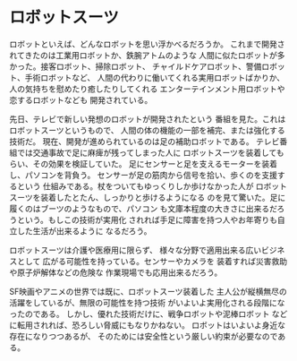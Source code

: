 # ロボットスーツ

ロボットといえば、どんなロボットを思い浮かべるだろうか。
これまで開発されてきたのは工業用ロボットか、鉄腕アトムのような
人間に似たロボットが多かった。接客ロボット、掃除ロボット、
チャイルドケアロボット、警備ロボット、手術ロボットなど、
人間の代わりに働いてくれる実用ロボットばかりか、
人の気持ちを慰めたり癒したりしてくれる
エンターテインメント用ロボットや恋するロボットなども
開発されている。

先日、テレビで新しい発想のロボットが開発されたという
番組を見た。これはロボットスーツというもので、
人間の体の機能の一部を補完、または強化する技術だ。
現在、開発が進められているのは足の補助ロボットである。
テレビ番組では交通事故で足に麻痺が残ってしまった人に
ロボットスーツを装着してもらい、その効果を検証していた。
足にセンサーと足を支えるモーターを装着し、パソコンを背負う。
センサーが足の筋肉から信号を拾い、歩くのを支援するという
仕組みである。杖をついてもゆっくりしか歩けなかった人が
ロボットスーツを装着したとたん、しっかりと歩けるようになる
のを見て驚いた。足に履くのはブーツのようなもので、パソコン
も文庫本程度の大きさに出来るだろうという。もしこの技術が実用化
されれば手足に障害を持つ人やお年寄りも自立した生活が出来るように
なるだろう。

ロボットスーツは介護や医療用に限らず、
様々な分野で適用出来る広いビジネスとして
広がる可能性を持っている。センサーやカメラを
装着すれば災害救助や原子炉解体などの危険な
作業現場でも応用出来るだろう。

SF映画やアニメの世界では既に、ロボットスーツ装着した
主人公が縦横無尽の活躍をしているが、無限の可能性を持つ技術
がいよいよ実用化される段階になったのである。
しかし、優れた技術だけに、戦争ロボットや泥棒ロボット
などに転用されれば、恐ろしい脅威にもなりかねない。
ロボットはいよいよ身近な存在になりつつあるが、
そのためには安全性という厳しい約束が必要なのである。


